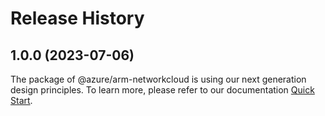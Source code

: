 # Release History
    
## 1.0.0 (2023-07-06)

The package of @azure/arm-networkcloud is using our next generation design principles. To learn more, please refer to our documentation [Quick Start](https://aka.ms/js-track2-quickstart).
